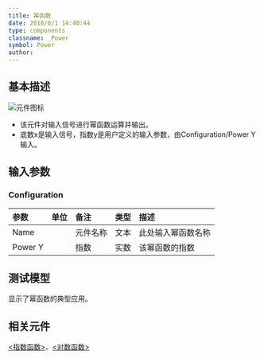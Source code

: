 ```yaml
---
title: 幂函数
date: 2018/8/1 14:40:44
type: components
classname: _Power
symbol: Power
author: 
---
```

## <span id="comp_desc">基本描述</span>
![元件图标]()

+ 该元件对输入信号进行幂函数运算并输出。
+ 底数x是输入信号，指数y是用户定义的输入参数，由Configuration/Power Y输入。

## <span id="comp_params">输入参数</span>
### <span id="comp_params_group_Configuration">Configuration</span>
| 参数 | 单位 | 备注 | 类型 | 描述 |
| :--- | :--- | :--- | :--: | :--- |
| <span id="comp_params_param_Name">Name</span> |  | 元件名称 | 文本 | 此处输入幂函数名称 |
| <span id="comp_params_param_Y">Power Y</span> |  | 指数 | 实数 | 该幂函数的指数 |

[Name]: #comp_params_param_Name "Name"
[Power Y]: #comp_params_param_Y "Power Y"

## <span id="comp_example">测试模型</span>
[<test Power>](<test link>)显示了幂函数的典型应用。

## <span id="comp_seealso">相关元件</span>
[<指数函数>](<test link>)、[<对数函数>](<test link>)



